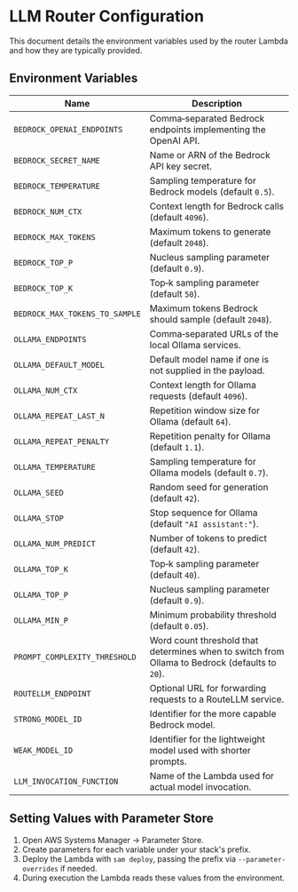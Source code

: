 # LLM Router Configuration

This document details the environment variables used by the router Lambda and how they are typically provided.

## Environment Variables

| Name | Description |
| ---- | ----------- |
| `BEDROCK_OPENAI_ENDPOINTS` | Comma‑separated Bedrock endpoints implementing the OpenAI API. |
| `BEDROCK_SECRET_NAME` | Name or ARN of the Bedrock API key secret. |
| `BEDROCK_TEMPERATURE` | Sampling temperature for Bedrock models (default `0.5`). |
| `BEDROCK_NUM_CTX` | Context length for Bedrock calls (default `4096`). |
| `BEDROCK_MAX_TOKENS` | Maximum tokens to generate (default `2048`). |
| `BEDROCK_TOP_P` | Nucleus sampling parameter (default `0.9`). |
| `BEDROCK_TOP_K` | Top‑k sampling parameter (default `50`). |
| `BEDROCK_MAX_TOKENS_TO_SAMPLE` | Maximum tokens Bedrock should sample (default `2048`). |
| `OLLAMA_ENDPOINTS` | Comma‑separated URLs of the local Ollama services. |
| `OLLAMA_DEFAULT_MODEL` | Default model name if one is not supplied in the payload. |
| `OLLAMA_NUM_CTX` | Context length for Ollama requests (default `4096`). |
| `OLLAMA_REPEAT_LAST_N` | Repetition window size for Ollama (default `64`). |
| `OLLAMA_REPEAT_PENALTY` | Repetition penalty for Ollama (default `1.1`). |
| `OLLAMA_TEMPERATURE` | Sampling temperature for Ollama models (default `0.7`). |
| `OLLAMA_SEED` | Random seed for generation (default `42`). |
| `OLLAMA_STOP` | Stop sequence for Ollama (default `"AI assistant:"`). |
| `OLLAMA_NUM_PREDICT` | Number of tokens to predict (default `42`). |
| `OLLAMA_TOP_K` | Top‑k sampling parameter (default `40`). |
| `OLLAMA_TOP_P` | Nucleus sampling parameter (default `0.9`). |
| `OLLAMA_MIN_P` | Minimum probability threshold (default `0.05`). |
| `PROMPT_COMPLEXITY_THRESHOLD` | Word count threshold that determines when to switch from Ollama to Bedrock (defaults to `20`). |
| `ROUTELLM_ENDPOINT` | Optional URL for forwarding requests to a RouteLLM service. |
| `STRONG_MODEL_ID` | Identifier for the more capable Bedrock model. |
| `WEAK_MODEL_ID` | Identifier for the lightweight model used with shorter prompts. |
| `LLM_INVOCATION_FUNCTION` | Name of the Lambda used for actual model invocation. |

## Setting Values with Parameter Store

1. Open AWS Systems Manager &rarr; Parameter Store.
2. Create parameters for each variable under your stack's prefix.
3. Deploy the Lambda with `sam deploy`, passing the prefix via `--parameter-overrides` if needed.
4. During execution the Lambda reads these values from the environment.

